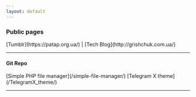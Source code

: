 ```yaml
---
layout: default
---
```


<h3>Public pages</h3>
[Tumblr](https://patap.org.ua/) | [Tech Blog](http://grishchuk.com.ua/)
<hr>

<h4>Git Repo</h4>
[Simple PHP file manager](/simple-file-manager/)
[Telegram X theme](/TelegramX_theme/)
<hr>

